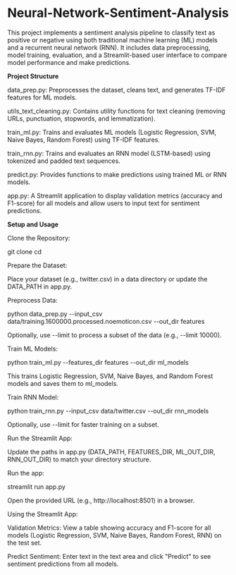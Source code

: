 # Neural-Network-Sentiment-Analysis
This project implements a sentiment analysis pipeline to classify text as positive or negative using both traditional machine learning (ML) models and a recurrent neural network (RNN). It includes data preprocessing, model training, evaluation, and a Streamlit-based user interface to compare model performance and make predictions.

 **Project Structure**





data_prep.py: Preprocesses the dataset, cleans text, and generates TF-IDF features for ML models.



utils_text_cleaning.py: Contains utility functions for text cleaning (removing URLs, punctuation, stopwords, and lemmatization).



train_ml.py: Trains and evaluates ML models (Logistic Regression, SVM, Naive Bayes, Random Forest) using TF-IDF features.



train_rnn.py: Trains and evaluates an RNN model (LSTM-based) using tokenized and padded text sequences.



predict.py: Provides functions to make predictions using trained ML or RNN models.



app.py: A Streamlit application to display validation metrics (accuracy and F1-score) for all models and allow users to input text for sentiment predictions.



**Setup and Usage**





Clone the Repository:

git clone <repository-url>
cd <repository-directory>



Prepare the Dataset:





Place your dataset (e.g., twitter.csv) in a data directory or update the DATA_PATH in app.py.



Preprocess Data:

python data_prep.py --input_csv data/training.1600000.processed.noemoticon.csv --out_dir features





Optionally, use --limit <number> to process a subset of the data (e.g., --limit 10000).



Train ML Models:

python train_ml.py --features_dir features --out_dir ml_models





This trains Logistic Regression, SVM, Naive Bayes, and Random Forest models and saves them to ml_models.



Train RNN Model:

python train_rnn.py --input_csv data/twitter.csv --out_dir rnn_models





Optionally, use --limit <number> for faster training on a subset.



Run the Streamlit App:





Update the paths in app.py (DATA_PATH, FEATURES_DIR, ML_OUT_DIR, RNN_OUT_DIR) to match your directory structure.



Run the app:

streamlit run app.py



Open the provided URL (e.g., http://localhost:8501) in a browser.



Using the Streamlit App:





Validation Metrics: View a table showing accuracy and F1-score for all models (Logistic Regression, SVM, Naive Bayes, Random Forest, RNN) on the test set.



Predict Sentiment: Enter text in the text area and click "Predict" to see sentiment predictions from all models.
